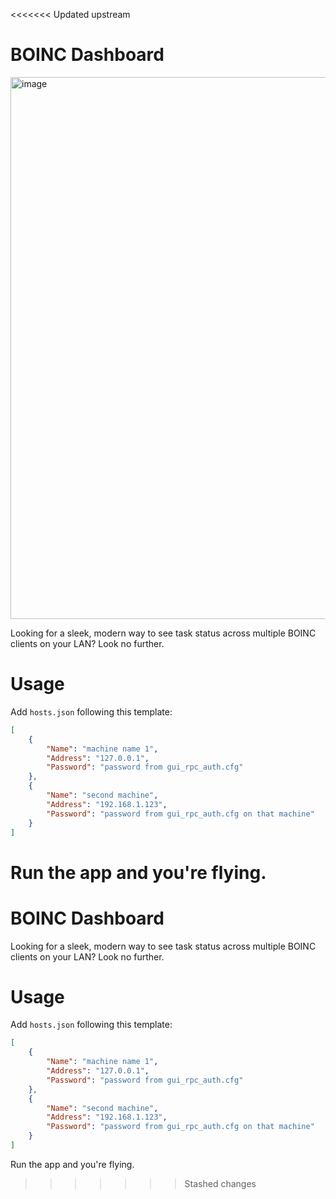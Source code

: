 <<<<<<< Updated upstream
# BOINC Dashboard

<img width="1484" height="867" alt="image" src="https://github.com/user-attachments/assets/bbbf72da-3b74-48c3-b4d5-e19a491d3dcc" />

Looking for a sleek, modern way to see task status across multiple BOINC clients on your LAN? Look no further.

# Usage

Add `hosts.json` following this template:

```json
[
    { 
        "Name": "machine name 1", 
        "Address": "127.0.0.1", 
        "Password": "password from gui_rpc_auth.cfg" 
    },
    { 
        "Name": "second machine", 
        "Address": "192.168.1.123", 
        "Password": "password from gui_rpc_auth.cfg on that machine" 
    }
]
```

Run the app and you're flying.
=======
# BOINC Dashboard

Looking for a sleek, modern way to see task status across multiple BOINC clients on your LAN? Look no further.

# Usage

Add `hosts.json` following this template:

```json
[
    { 
        "Name": "machine name 1", 
        "Address": "127.0.0.1", 
        "Password": "password from gui_rpc_auth.cfg" 
    },
    { 
        "Name": "second machine", 
        "Address": "192.168.1.123", 
        "Password": "password from gui_rpc_auth.cfg on that machine" 
    }
]
```

Run the app and you're flying.
>>>>>>> Stashed changes
